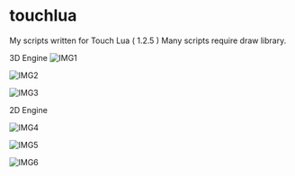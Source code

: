 # touchlua
My scripts written for Touch Lua ( 1.2.5 )
Many scripts require draw library.


3D Engine
![IMG1](https://github.com/Isemenuk27/touchlua/blob/c2a6bb2f8c2890a6bb9f0c02faf5e54dc569c287/screenshots/IMG_20240115_100848.jpg)

![IMG2](https://github.com/Isemenuk27/touchlua/blob/7ffa56ea3a3b5c919d97f1616e18465d56046dff/screenshots/IMG_20231123_150339.jpg)

![IMG3](https://github.com/Isemenuk27/touchlua/blob/db08ef4cc98583be0ecffc329cf88b9f51ae0027/screenshots/IMG_20231123_115143.jpg)

2D Engine

![IMG4](https://github.com/Isemenuk27/touchlua/blob/a25ca2de9f6a8bda9ba91e90525c548f19d935b1/screenshots/IMG_20240123_113334.jpg)

![IMG5](https://github.com/Isemenuk27/touchlua/blob/main/screenshots%2FIMG_20240409_085752.jpg)

![IMG6](screenshots/IMG_20240418_101535.jpg)
